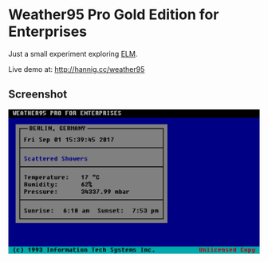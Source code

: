 
# Weather95 Pro Gold Edition for Enterprises

Just a small experiment exploring [ELM](http://elm-lang.org).

Live demo at: http://hannig.cc/weather95


## Screenshot
![Weather95 Pro](/doc/screenshot.jpg)





